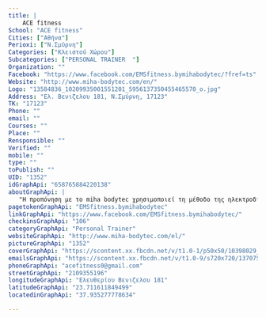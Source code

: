 ```yaml
---
title: |
    ACE fitness
School: "ACE fitness"
Cities: ["Αθήνα"]
Perioxi: ["Ν.Σμύρνη"]
Categories: ["Κλειστού Χώρου"]
Subcategories: ["PERSONAL TRAINER  "]
Organization: ""
Facebook: "https://www.facebook.com/EMSfitness.bymihabodytec/?fref=ts"
Website: "http://www.miha-bodytec.com/en/"
Logo: "13584836_10209935001551201_5956137350455465570_o.jpg"
Address: "Ελ. Βενιζελου 181, Ν.Σμύρνη, 17123"
TK: "17123"
Phone: ""
email: ""
Courses: ""
Place: ""
Rensponsible: ""
Verified: ""
mobile: ""
type: ""
toPublish: ""
UID: "1352"
idGraphApi: "658765884220138"
aboutGraphApi: | 
   "Η προπόνηση με το miha bodytec χρησιμοποιεί τη μέθοδο της ηλεκτροδιέγερσης, γνωστή ως EMS."
pagetokenGraphApi: "EMSfitness.bymihabodytec"
linkGraphApi: "https://www.facebook.com/EMSfitness.bymihabodytec/"
checkinsGraphApi: "106"
categoryGraphApi: "Personal Trainer"
websiteGraphApi: "http://www.miha-bodytec.com/el/"
pictureGraphApi: "1352"
coverGraphApi: "https://scontent.xx.fbcdn.net/v/t1.0-1/p50x50/10398029_728887557207970_8834098077102489571_n.jpg?oh=09cb99584035227a01b5296ac729e3f0&amp;oe=5B38CCF1"
emailsGraphApi: "https://scontent.xx.fbcdn.net/v/t1.0-9/s720x720/13707568_1004996099597113_6778211585855686206_n.jpg?oh=3f00309dd2d04c069b2e48859aa912e0&amp;oe=5B3D273B"
phoneGraphApi: "acefitness0@gmail.com"
streetGraphApi: "2109355196"
longitudeGraphApi: "Ελευθερίου Βενιζελου 181"
latitudeGraphApi: "23.711611849499"
locatedinGraphApi: "37.935277778634"

---
```




